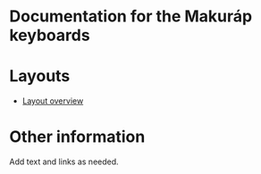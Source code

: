 # Documentation for the Makuráp keyboards


# Layouts

-   [Layout overview](layout.md)

# Other information

Add text and links as needed.
